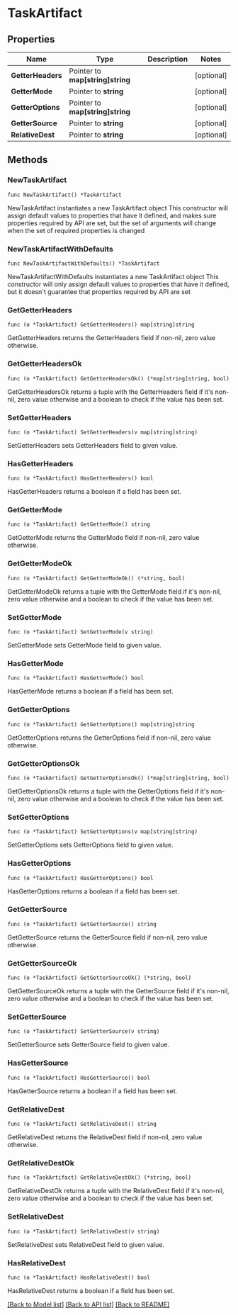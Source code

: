 # TaskArtifact

## Properties

Name | Type | Description | Notes
------------ | ------------- | ------------- | -------------
**GetterHeaders** | Pointer to **map[string]string** |  | [optional] 
**GetterMode** | Pointer to **string** |  | [optional] 
**GetterOptions** | Pointer to **map[string]string** |  | [optional] 
**GetterSource** | Pointer to **string** |  | [optional] 
**RelativeDest** | Pointer to **string** |  | [optional] 

## Methods

### NewTaskArtifact

`func NewTaskArtifact() *TaskArtifact`

NewTaskArtifact instantiates a new TaskArtifact object
This constructor will assign default values to properties that have it defined,
and makes sure properties required by API are set, but the set of arguments
will change when the set of required properties is changed

### NewTaskArtifactWithDefaults

`func NewTaskArtifactWithDefaults() *TaskArtifact`

NewTaskArtifactWithDefaults instantiates a new TaskArtifact object
This constructor will only assign default values to properties that have it defined,
but it doesn't guarantee that properties required by API are set

### GetGetterHeaders

`func (o *TaskArtifact) GetGetterHeaders() map[string]string`

GetGetterHeaders returns the GetterHeaders field if non-nil, zero value otherwise.

### GetGetterHeadersOk

`func (o *TaskArtifact) GetGetterHeadersOk() (*map[string]string, bool)`

GetGetterHeadersOk returns a tuple with the GetterHeaders field if it's non-nil, zero value otherwise
and a boolean to check if the value has been set.

### SetGetterHeaders

`func (o *TaskArtifact) SetGetterHeaders(v map[string]string)`

SetGetterHeaders sets GetterHeaders field to given value.

### HasGetterHeaders

`func (o *TaskArtifact) HasGetterHeaders() bool`

HasGetterHeaders returns a boolean if a field has been set.

### GetGetterMode

`func (o *TaskArtifact) GetGetterMode() string`

GetGetterMode returns the GetterMode field if non-nil, zero value otherwise.

### GetGetterModeOk

`func (o *TaskArtifact) GetGetterModeOk() (*string, bool)`

GetGetterModeOk returns a tuple with the GetterMode field if it's non-nil, zero value otherwise
and a boolean to check if the value has been set.

### SetGetterMode

`func (o *TaskArtifact) SetGetterMode(v string)`

SetGetterMode sets GetterMode field to given value.

### HasGetterMode

`func (o *TaskArtifact) HasGetterMode() bool`

HasGetterMode returns a boolean if a field has been set.

### GetGetterOptions

`func (o *TaskArtifact) GetGetterOptions() map[string]string`

GetGetterOptions returns the GetterOptions field if non-nil, zero value otherwise.

### GetGetterOptionsOk

`func (o *TaskArtifact) GetGetterOptionsOk() (*map[string]string, bool)`

GetGetterOptionsOk returns a tuple with the GetterOptions field if it's non-nil, zero value otherwise
and a boolean to check if the value has been set.

### SetGetterOptions

`func (o *TaskArtifact) SetGetterOptions(v map[string]string)`

SetGetterOptions sets GetterOptions field to given value.

### HasGetterOptions

`func (o *TaskArtifact) HasGetterOptions() bool`

HasGetterOptions returns a boolean if a field has been set.

### GetGetterSource

`func (o *TaskArtifact) GetGetterSource() string`

GetGetterSource returns the GetterSource field if non-nil, zero value otherwise.

### GetGetterSourceOk

`func (o *TaskArtifact) GetGetterSourceOk() (*string, bool)`

GetGetterSourceOk returns a tuple with the GetterSource field if it's non-nil, zero value otherwise
and a boolean to check if the value has been set.

### SetGetterSource

`func (o *TaskArtifact) SetGetterSource(v string)`

SetGetterSource sets GetterSource field to given value.

### HasGetterSource

`func (o *TaskArtifact) HasGetterSource() bool`

HasGetterSource returns a boolean if a field has been set.

### GetRelativeDest

`func (o *TaskArtifact) GetRelativeDest() string`

GetRelativeDest returns the RelativeDest field if non-nil, zero value otherwise.

### GetRelativeDestOk

`func (o *TaskArtifact) GetRelativeDestOk() (*string, bool)`

GetRelativeDestOk returns a tuple with the RelativeDest field if it's non-nil, zero value otherwise
and a boolean to check if the value has been set.

### SetRelativeDest

`func (o *TaskArtifact) SetRelativeDest(v string)`

SetRelativeDest sets RelativeDest field to given value.

### HasRelativeDest

`func (o *TaskArtifact) HasRelativeDest() bool`

HasRelativeDest returns a boolean if a field has been set.


[[Back to Model list]](../README.md#documentation-for-models) [[Back to API list]](../README.md#documentation-for-api-endpoints) [[Back to README]](../README.md)


